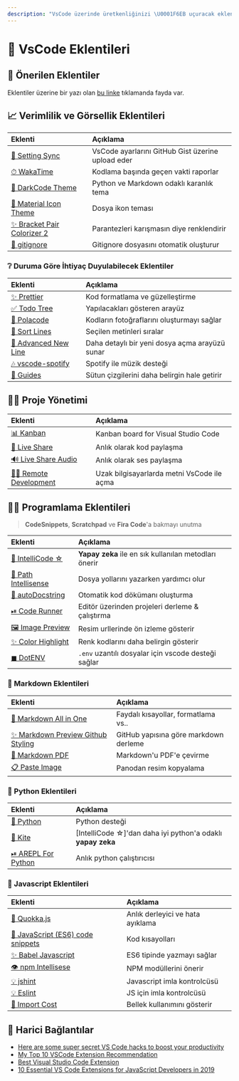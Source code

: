 ```yaml
---
description: "VsCode üzerinde üretkenliğinizi \U0001F6EB uçuracak eklentiler."
---
```


# 🔌 VsCode Eklentileri

## 🎇 Önerilen Eklentiler

Eklentiler üzerine bir yazı olan [bu linke](https://www.freecodecamp.org/news/here-are-some-super-secret-vs-code-hacks-to-boost-your-productivity-20d30197ac76/) tıklamanda fayda var.

## 📈 Verimlilik ve Görsellik Eklentileri

| Eklenti | Açıklama |
| :--- | :--- |
| [💫 Setting Sync](https://marketplace.visualstudio.com/items?itemName=Shan.code-settings-sync) | VsCode ayarlarını GitHub Gist üzerine upload eder |
| [⏱ WakaTime](https://marketplace.visualstudio.com/items?itemName=WakaTime.vscode-wakatime) | Kodlama başında geçen vakti raporlar |
| [🌙 DarkCode Theme](https://marketplace.visualstudio.com/items?itemName=yedhrab.darkcode-theme-adopted-python-and-markdown) | Python ve Markdown odaklı karanlık tema |
| [📂 Material Icon Theme](https://marketplace.visualstudio.com/items?itemName=PKief.material-icon-theme) | Dosya ikon teması |
| [✨ Bracket Pair Colorizer 2](https://marketplace.visualstudio.com/items?itemName=CoenraadS.bracket-pair-colorizer-2) | Parantezleri karışmasın diye renklendirir |
| [🍁 gitignore](https://marketplace.visualstudio.com/items?itemName=codezombiech.gitignore) | Gitignore dosyasını otomatik oluşturur |

### ❔ Duruma Göre İhtiyaç Duyulabilecek Eklentiler

| Eklenti | Açıklama |
| :--- | :--- |
| [✨ Prettier](https://marketplace.visualstudio.com/items?itemName=esbenp.prettier-vscode) | Kod formatlama ve güzelleştirme |
| [✅ Todo Tree](https://marketplace.visualstudio.com/items?itemName=Gruntfuggly.todo-tree) | Yapılacakları gösteren arayüz |
| [📸 Polacode](https://marketplace.visualstudio.com/items?itemName=pnp.polacode) | Kodların fotoğraflarını oluşturmayı sağlar |
| [📏 Sort Lines](https://marketplace.visualstudio.com/items?itemName=Tyriar.sort-lines) | Seçilen metinleri sıralar |
| [📑 Advanced New Line](https://marketplace.visualstudio.com/items?itemName=dkundel.vscode-new-file) | Daha detaylı bir yeni dosya açma arayüzü sunar |
| [🎶 vscode-spotify](https://marketplace.visualstudio.com/items?itemName=shyykoserhiy.vscode-spotify) | Spotify ile müzik desteği |
| [📐 Guides](https://marketplace.visualstudio.com/items?itemName=spywhere.guides) | Sütun çizgilerini daha belirgin hale getirir |

## 👨‍💼 Proje Yönetimi

| Eklenti | Açıklama |
| :--- | :--- |
| [📊 Kanban](https://marketplace.visualstudio.com/items?itemName=mkloubert.vscode-kanban) | Kanban board for Visual Studio Code |
| [🎥 Live Share](https://marketplace.visualstudio.com/items?itemName=MS-vsliveshare.vsliveshare) | Anlık olarak kod paylaşma |
| [🔊 Live Share Audio](https://marketplace.visualstudio.com/items?itemName=MS-vsliveshare.vsliveshare-audio) | Anlık olarak ses paylaşma |
| [👨‍💻 Remote Development](https://marketplace.visualstudio.com/items?itemName=ms-vscode-remote.vscode-remote-extensionpack) | Uzak bilgisayarlarda metni VsCode ile açma |

## 👨‍💻 Programlama Eklentileri

> **CodeSnippets**, **Scratchpad** ve **Fira Code**'a bakmayı unutma

| Eklenti | Açıklama |
| :--- | :--- |
| [🤖 IntelliCode ☆](https://marketplace.visualstudio.com/items?itemName=VisualStudioExptTeam.vscodeintellicode) | **Yapay zeka** ile en sık kullanılan metodları önerir |
| [📁 Path Intellisense](https://marketplace.visualstudio.com/items?itemName=christian-kohler.path-intellisense) | Dosya yollarını yazarken yardımcı olur |
| [📰 autoDocstring](https://marketplace.visualstudio.com/items?itemName=njpwerner.autodocstring) | Otomatik kod dökümanı oluşturma |
| [⏯ Code Runner](https://marketplace.visualstudio.com/items?itemName=formulahendry.code-runner) | Editör üzerinden projeleri derleme & çalıştırma |
| [🖼 Image Preview](https://marketplace.visualstudio.com/items?itemName=kisstkondoros.vscode-gutter-preview) | Resim urllerinde ön izleme gösterir |
| [✨ Color Highlight](https://marketplace.visualstudio.com/items?itemName=naumovs.color-highlight) | Renk kodlarını daha belirgin gösterir |
| [◼ DotENV](https://marketplace.visualstudio.com/items?itemName=mikestead.dotenvs) | `.env` uzantılı dosyalar için vscode desteği sağlar |

### 📄 Markdown Eklentileri

| Eklenti | Açıklama |
| :--- | :--- |
| [🌟 Markdown All in One](https://marketplace.visualstudio.com/items?itemName=yzhang.markdown-all-in-one) | Faydalı kısayollar, formatlama vs.. |
| [✨ Markdown Preview Github Styling](https://marketplace.visualstudio.com/items?itemName=bierner.markdown-preview-github-styles) | GitHub yapısına göre markdown derleme |
| [📃 Markdown PDF](https://marketplace.visualstudio.com/items?itemName=yzane.markdown-pdf) | Markdown'u PDF'e çevirme |
| [📋 Paste Image](https://marketplace.visualstudio.com/items?itemName=mushan.vscode-paste-image) | Panodan resim kopyalama |

### 🐍 Python Eklentileri

| Eklenti | Açıklama |
| :--- | :--- |
| [🌟 Python](https://marketplace.visualstudio.com/items?itemName=ms-python.python) | Python desteği |
| [🤖 Kite](https://marketplace.visualstudio.com/items?itemName=kiteco.kite) | \[IntelliCode ☆\]'dan daha iyi python'a odaklı **yapay zeka** |
| [⏯ AREPL For Python](https://marketplace.visualstudio.com/items?itemName=almenon.arepl) | Anlık python çalıştırıcısı |

### 📜 Javascript Eklentileri

| Eklenti | Açıklama |
| :--- | :--- |
| [🐛 Quokka.js](https://marketplace.visualstudio.com/items?itemName=WallabyJs.quokka-vscode) | Anlık derleyici ve hata ayıklama |
| [🚀 JavaScript \(ES6\) code snippets](https://marketplace.visualstudio.com/items?itemName=xabikos.JavaScriptSnippets) | Kod kısayolları |
| [✨ Babel Javascript](https://marketplace.visualstudio.com/items?itemName=mgmcdermott.vscode-language-babel) | ES6 tipinde yazmayı sağlar |
| [👁 npm Intellisese](https://marketplace.visualstudio.com/items?itemName=christian-kohler.npm-intellisense) | NPM modüllerini önerir |
| [💡 jshint](https://marketplace.visualstudio.com/items?itemName=dbaeumer.jshint) | Javascript imla kontrolcüsü |
| [💡 Eslint](https://marketplace.visualstudio.com/items?itemName=dbaeumer.vscode-eslint) | JS için imla kontrolcüsü |
| [🎳 Import Cost](https://marketplace.visualstudio.com/items?itemName=wix.vscode-import-cost) | Bellek kullanımını gösterir |

## 🔗 Harici Bağlantılar

* [Here are some super secret VS Code hacks to boost your productivity](https://www.freecodecamp.org/news/here-are-some-super-secret-vs-code-hacks-to-boost-your-productivity-20d30197ac76/)
* [My Top 10 VSCode Extension Recommendation](https://medium.com/backticks-tildes/my-top-10-vscode-extension-recommendation-ac2c2f62ffe5)
* [Best Visual Studio Code Extension](https://blog.elmah.io/best-visual-studio-code-extensions/)
* [10 Essential VS Code Extensions for JavaScript Developers in 2019](https://hackernoon.com/10-essential-vs-code-extensions-for-javascript-developers-in-2019-e8320e3f421e)

